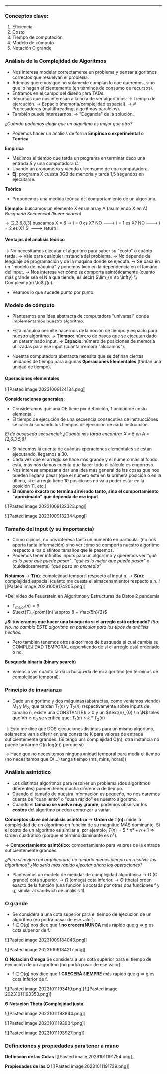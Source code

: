 ***
### Conceptos clave:
1. Eficiencia
2. Costo
3. Tiempo de computación
4. Modelo de cómputo
5. Notación O grande

### Análisis de la Complejidad de Algoritmos

* Nos interesa modelar correctamente un problema y pensar algoritmos correctos que resuelvan el problema.
* Además queremos que no solamente cumplan lo que queremos, sino que lo hagan eficientemente (en términos de consumo de recursos).
* Entramos en el campo del diseño para TADs.
* Recursos que nos interesan a la hora de ver algoritmos:
	-> Tiempo de ejercución.
	-> Espacio (memoria/complejidad espacial).
	-> # Procesadores (multithreading, algoritmos paralelos).
* También puede interesarnos:
	-> "Elegancia" de la solución.

*¿Cuándo podemos elegir que un algoritmo es mejor que otro?*

* Podemos hacer un análisis de forma **Empírica o experimental** o **Teórica**.

**Empírica**
* Medimos el tiempo que tarda un programa en terminar dado una entrada *S* y una computadora *C*.
* Usando un cronometro y viendo el consumo de una computadora.
* **Ej:** programa X cuesta 3GB de memoria y tarda 1,5 segundos en ejecutarse.

**Teórica**
* Proponemos una medida teórica del comportamiento de un algoritmo.

**Ejemplo:** buscamos un elemento X en un array A (asumiendo X en A)
*Busqueda Secuencial (linear search)*

-> \[2,3,6,8,3\] buscamos X = 6
-> i = 0 es X? NO ---> i = 1 es X? NO ---> i = 2 es X? SI ---> return i

#### Ventajas del análisis teórico
-> No necesitamos ejecutar el algoritmo para saber su "costo" o cuánto tarda.
-> Vale para cualquier instancia del problema.
-> No depende del lenguaje de programación y de la maquina donde se ejecuta.
-> Se basa en un "modelo de máquina" y ponemos foco en la dependencia en el tamaño del input.
-> Nos interesa ver cómo se comporta asintóticamente (cuanto más grande sea el N a qué tiende, es decir)
$\lim_{n \to \infty} \\ Complexity(n) \to$ $f(n)$.

* Veamos lo que sucede punto por punto.

### Modelo de cómputo
* Planteamos una idea abstracta de computadora "universal" donde implementamos nuestro algoritmo.
* Esta máquina permite hacernos de la noción de tiempo y espacio para nuestro algoritmo.
-> **Tiempo:** número de pasos que se ejecutan dado un determinado input.
-> **Espacio:** número de posiciones de memoria utilizadas para ese input (cuanta memora "alocamos").

* Nuestra computadora abstracta necesita que se definan ciertas unidades de tiempo para algunas **Operaciones Elementales** (tardan una unidad de tiempo).

#### Operaciones elementales

![[Pasted image 20231009124134.png]]

**Consideraciones generales:**

* Consideramos que una OE tiene por definición, 1 unidad de costo elemental .
* El tiempo de ejecución de una secuencia consecutiva de instrucciónes se calcula sumando los tiempos de ejecución de cada instrucción.

*Ej de busqueda secuencial: ¿Cuánto nos tarda encontrar X = 5 en 
A = \[2,6,3,5,8\]*

* Si hacemos la cuenta de cuántas operaciones elementales se están ejecutando, llegamos a 30.
* Cada vez que el arreglo se hace más grande y el número más al fondo está, más nos damos cuenta que hacer todo el cálculo es engorroso.
* Nos interesa empezar a dar una idea más general de las cosas que nos pueden llegar a pasar (que el número esté en la primera posición o en la última, si el arreglo tiene 10 posiciones no va a poder estar en la posición 11, etc.)
* **El número exacto no termina sirviendo tanto, sino el comportamiento "aproximado" que dependa de ese input**.

 ![[Pasted image 20231009132323.png]]
 
![[Pasted image 20231009132344.png]]

### Tamaño del input (y su importancia)
* Como dijimos, no nos interesa tanto un numerito en particular (no nos aporta tanta información) sino ver cómo se comporta nuestro algoritmo respecto a los distintos tamaños que le pasemos.
* Podemos tener infinitos inputs para un algoritmo y queremos ver *"qué es lo peor que puede pasar"*, *"qué es lo mejor que puede pasar"* o (cuidadosamente) *"qué pasa en promedio"*

**Notamos**
-> **T(n)**: complejidad temporal respecto al input n.
-> **S(n)**: complejidad espacial (cuánto me cuesta el almacenamiento) respecto a n.
 ![[Pasted image 20231009174205.png]]

*Del video de Feuerstein en Algoritmos y Estructuras de Datos 2 pandemia
* $\text{T}_{mejor}(n) = 9$
* $\text{T}_{prom}(n) \approx 8 + \frac{5n}{2}$

**¿Si tuvieramos que hacer una busqueda si el arreglo está ordenado?**
*Rta: No, no cambia ESTE algoritmo en particular para los tipos de análisis hechos.*

* Pero también tenemos otros algoritmos de busqueda el cual cambia su COMPLEJIDAD TEMPORAL dependiendo de si el arreglo está ordenado o no.

**Busqueda binaria (binary search)**
* Vamos a ver cuánto tarda la busqueda de mi algoritmo (en términos de complejidad temporal).


### Principio de invarianza
* Dado un algoritmo y dos máquinas (abstractas, como veníamos viendo) $\text{M}_{1}$ y $\text{M}_{2}$, que tardan $\text{T}_{1}(n)$ y $\text{T}_{2}(n)$ respectivamente sobre inputs de tamaño n, existe una CONSTANTE k > 0 y un $\text{n}_{0} \in \N$ tales que $\forall n \geq n_{0}$ se verifica que:
	$T_{1}(n) \leq k * T_{2}(n)$

-> Esto me dice que DOS ejecuciones distintas para un mismo algoritmo, solamente van a diferir en una constante K para valores de entrada suficientemente grandes. (Si tengo una complejidad O(n), otra instancia no puede tardarme O(n log(n)) porque si).

-> Hace que no necesitemos ninguna unidad temporal para medir el tiempo (no necesitamos que O(...) tenga tiempo (ms, mins, horas))


### Análisis asintótico
* Los distintos algoritmos para resolver un problema (dos algoritmos diferentes) pueden tener mucha diferencia de tiempo.
* Cuando el tamaño de nuestra información es pequeño, no nos daremos cuenta de "cuan lento" o "cuan rápido" es nuestro algoritmo.
* Cuando el **tamaño se vuelve muy grande**, podemos observar los **costos** del algoritmo pueden comenzar a variar.

**Conceptos clave del análisis asintótico**
-> **Orden de T(n):** mide la complejidad de un algoritmo en función de su magnitud MÁS dominante. Si el costo de un algoritmo es similar a, por ejemplo, $T(n) = 5*n² + n + 1$ => Orden cuadrático (porque el término dominante es $n²$).

-> **Comportamiento asintótico:** comportamiento para valores de la entrada suficientemente grandes.

*¿Pero si mejora mi arquitectura, no tardaría menos tiempo en resolver los algoritmos? ¿No sería más rápido ejecutar ahora las operaciones?*

* Planteamos un modelo de medidas de complejidad algoritmica
-> O (O grande) cota superior.
-> $\Omega$ (omega) cota inferior.
-> $\Theta$ (theta) orden exacto de la función (una función h acotada por otras dos funciones f y g, similar al sandwich de análisis 1).

### O grande
* Se considera a una cota superior para el tiempo de ejecución de un algoritmo (no podrá pasar de ese valor).
* f $\in$ O(g) nos dice que f **no crecerá NUNCA** más rápido que g => g es cota superior de f.

![[Pasted image 20231009184043.png]]

![[Pasted image 20231009184217.png]]

$\mathbf{\Omega}$ **Notación Omega**
Se considera a una cota superior para el tiempo de ejecución de un algoritmo (no podrá pasar de ese valor).
* f $\in$ O(g) nos dice que f **CRECERÁ SIEMPRE** más rápido que g => g es cota Inferior de f.

![[Pasted image 20231011193419.png]]
![[Pasted image 20231011193353.png]]

**$\mathbf{\Theta}$ Notación Theta (Complejidad justa)**

![[Pasted image 20231011193844.png]]

![[Pasted image 20231011193904.png]]

![[Pasted image 20231011193927.png]]

### Definiciones y propiedades para tener a mano

**Definición de las Cotas**
![[Pasted image 20231011191754.png]]

**Propiedades de las O**
![[Pasted image 20231011191739.png]]


